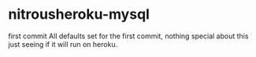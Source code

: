 nitrousheroku-mysql
===================

first commit
All defaults set for the first commit, nothing special about this just seeing if it will run on heroku.
